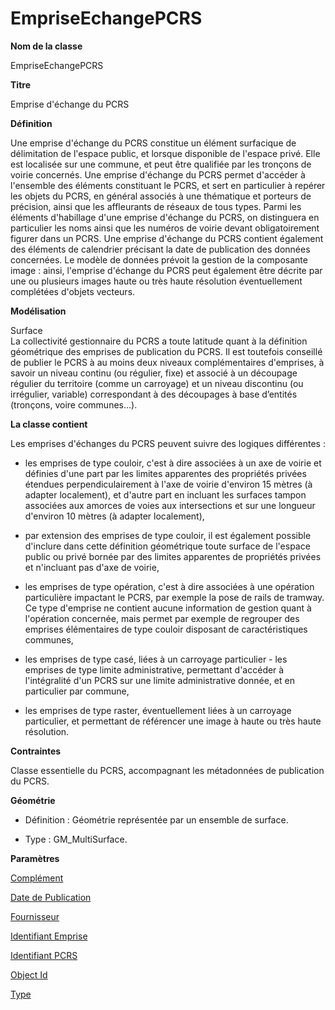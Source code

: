 # EmpriseEchangePCRS #



**Nom de la classe**

EmpriseEchangePCRS  

**Titre**

Emprise d'échange du PCRS

**Définition**

Une emprise d'échange du PCRS constitue un élément surfacique de délimitation de l'espace public, et lorsque disponible de l'espace privé. Elle est localisée sur une commune, et peut être qualifiée par les tronçons de voirie concernés.
Une emprise d'échange du PCRS permet d'accéder à l'ensemble des éléments constituant le PCRS, et sert en particulier à repérer les objets du PCRS, en général associés à une thématique et porteurs de précision, ainsi que les affleurants de réseaux de tous types.
Parmi les éléments d'habillage d'une emprise d'échange du PCRS, on distinguera en particulier les noms ainsi que les numéros de voirie devant obligatoirement figurer dans un PCRS.
Une emprise d'échange du PCRS contient également des éléments de calendrier précisant la date de publication des données concernées.
Le modèle de données prévoit la gestion de la composante image : ainsi, l'emprise d'échange du PCRS peut également être décrite par une ou plusieurs images haute ou très haute résolution éventuellement complétées d'objets vecteurs.

**Modélisation**

Surface <br>
La collectivité gestionnaire du PCRS a toute latitude quant à la définition géométrique des emprises de publication du PCRS. Il est toutefois conseillé de publier le PCRS à au moins deux niveaux complémentaires d'emprises, à savoir un niveau continu (ou régulier, fixe) et associé à un découpage régulier du territoire (comme un carroyage) et un niveau discontinu (ou irrégulier, variable) correspondant à des découpages à base d’entités (tronçons, voire communes…).

**La classe contient**

Les emprises d'échanges du PCRS peuvent suivre des logiques différentes :

- les emprises de type couloir, c'est à dire associées à un axe de voirie et définies d'une part par les limites apparentes des propriétés privées étendues perpendiculairement à l'axe de voirie d'environ 15 mètres (à adapter localement), et d'autre part en incluant les surfaces tampon associées aux amorces de voies aux intersections et sur une longueur d'environ 10 mètres (à adapter localement),

- par extension des emprises de type couloir, il est également possible d'inclure dans cette définition géométrique toute surface de l'espace public ou privé bornée par des limites apparentes de propriétés privées et n'incluant pas d'axe de voirie,

- les emprises de type opération, c'est à dire associées à une opération particulière impactant le PCRS, par exemple la pose de rails de tramway. Ce type d'emprise ne contient aucune information de gestion quant à l'opération concernée, mais permet par exemple de regrouper des emprises élémentaires de type couloir disposant de caractéristiques communes,

- les emprises de type casé, liées à un carroyage particulier - les emprises de type limite administrative, permettant d'accéder à l'intégralité d'un PCRS sur une limite administrative donnée, et en particulier par commune,

- les emprises de type raster, éventuellement liées à un carroyage particulier, et permettant de référencer une image à haute ou très haute résolution.

**Contraintes**

 Classe essentielle du PCRS, accompagnant les métadonnées de publication du PCRS.

 **Géométrie**

- Définition : Géométrie représentée par un ensemble de surface.

- Type : GM_MultiSurface.

**Paramètres**

[Complément](http://doc-pcrs.readthedocs.io/fr/latest/Projet_FME/PCRS_Parametres.html#complement)

[Date de Publication](http://doc-pcrs.readthedocs.io/fr/latest/Projet_FME/PCRS_Parametres.html#date-de-publication)

[Fournisseur](http://doc-pcrs.readthedocs.io/fr/latest/Projet_FME/PCRS_Parametres.html#fournisseur)

[Identifiant Emprise](http://doc-pcrs.readthedocs.io/fr/latest/Projet_FME/PCRS_Parametres.html#identifiant-emprise)

[Identifiant PCRS](http://doc-pcrs.readthedocs.io/fr/latest/Projet_FME/PCRS_Parametres.html#identifiant-pcrs)

[Object Id](http://doc-pcrs.readthedocs.io/fr/latest/Projet_FME/PCRS_Parametres.html#identifiant-objet)

[Type](http://doc-pcrs.readthedocs.io/fr/latest/Projet_FME/PCRS_Parametres.html#type)

